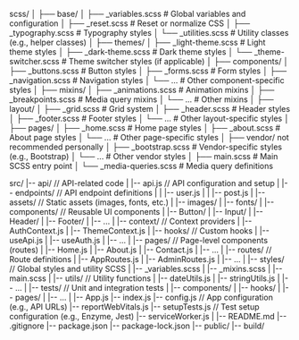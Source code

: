 scss/
│
├── base/
│   ├── _variables.scss      # Global variables and configuration
│   ├── _reset.scss          # Reset or normalize CSS
│   ├── _typography.scss     # Typography styles
│   └── _utilities.scss      # Utility classes (e.g., helper classes)
│
├── themes/
│   ├── _light-theme.scss    # Light theme styles
│   ├── _dark-theme.scss     # Dark theme styles
│   └── _theme-switcher.scss # Theme switcher styles (if applicable)
│
├── components/
│   ├── _buttons.scss        # Button styles
│   ├── _forms.scss          # Form styles
│   ├── _navigation.scss     # Navigation styles
│   └── ...                  # Other component-specific styles
│
├── mixins/
│   ├── _animations.scss     # Animation mixins
│   ├── _breakpoints.scss    # Media query mixins
│   └── ...                  # Other mixins
│
├── layout/
│   ├── _grid.scss           # Grid system
│   ├── _header.scss         # Header styles
│   ├── _footer.scss         # Footer styles
│   └── ...                  # Other layout-specific styles
│
├── pages/
│   ├── _home.scss           # Home page styles
│   ├── _about.scss          # About page styles
│   └── ...                  # Other page-specific styles
│
├── vendor/ not recommended personally
│   ├── _bootstrap.scss      # Vendor-specific styles (e.g., Bootstrap)
│   └── ...                  # Other vendor styles
│
├── main.scss                # Main SCSS entry point
│
└── _media-queries.scss      # Media query definitions


src/
|-- api/                  // API-related code
|   |-- api.js            // API configuration and setup
|   |-- endpoints/        // API endpoint definitions
|   |   |-- user.js
|   |   |-- post.js
|
|-- assets/               // Static assets (images, fonts, etc.)
|   |-- images/
|   |-- fonts/
|
|-- components/           // Reusable UI components
|   |-- Button/
|   |-- Input/
|   |-- Header/
|   |-- Footer/
|   |-- ...
|
|-- context/              // Context providers
|   |-- AuthContext.js
|   |-- ThemeContext.js
|
|-- hooks/                // Custom hooks
|   |-- useApi.js
|   |-- useAuth.js
|   |-- ...
|
|-- pages/                // Page-level components (routes)
|   |-- Home.js
|   |-- About.js
|   |-- Contact.js
|   |-- ...
|
|-- routes/               // Route definitions
|   |-- AppRoutes.js
|   |-- AdminRoutes.js
|   |-- ...
|
|-- styles/               // Global styles and utility SCSS
|   |-- _variables.scss
|   |-- _mixins.scss
|   |-- main.scss
|
|-- utils/                // Utility functions
|   |-- dateUtils.js
|   |-- stringUtils.js
|   |-- ...
|
|-- tests/                // Unit and integration tests
|   |-- components/
|   |-- hooks/
|   |-- pages/
|   |-- ...
|
|-- App.js
|-- index.js
|-- config.js             // App configuration (e.g., API URLs)
|-- reportWebVitals.js
|-- setupTests.js          // Test setup configuration (e.g., Enzyme, Jest)
|-- serviceWorker.js
|
|-- README.md
|-- .gitignore
|-- package.json
|-- package-lock.json
|-- public/
|-- build/